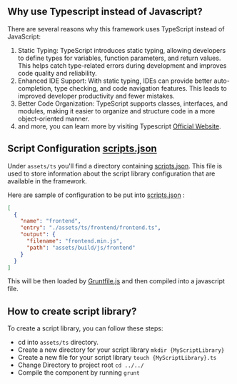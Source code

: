 ## Why use Typescript instead of Javascript?

There are several reasons why this framework uses TypeScript instead of JavaScript:
1. Static Typing: TypeScript introduces static typing, allowing developers to define types for variables, function parameters, and return values. This helps catch type-related errors during development and improves code quality and reliability.
2. Enhanced IDE Support: With static typing, IDEs can provide better auto-completion, type checking, and code navigation features. This leads to improved developer productivity and fewer mistakes.
3. Better Code Organization: TypeScript supports classes, interfaces, and modules, making it easier to organize and structure code in a more object-oriented manner.
4. and more, you can learn more by visiting Typescript [Official Website](https://www.typescriptlang.org/).

## Script Configuration [scripts.json](https://github.com/artistudioxyz/simplepopup-framework/blob/master/assets/components/components.json)

Under `assets/ts` you'll find a directory containing [scripts.json](https://github.com/artistudioxyz/simplepopup-framework/blob/master/assets/components/components.json).
This file is used to store information about the script library configuration that are available in the framework.

Here are sample of configuration to be put into [scripts.json](https://github.com/artistudioxyz/simplepopup-framework/blob/master/assets/components/components.json) :
```json
[
  {
    "name": "frontend",
    "entry": "./assets/ts/frontend/frontend.ts",
    "output": {
      "filename": "frontend.min.js",
      "path": "assets/build/js/frontend"
    }
  }
]
```

This will be then loaded by [Gruntfile.js](https://github.com/artistudioxyz/simplepopup-framework/blob/master/Gruntfile.js) and then compiled into a javascript file.

## How to create script library?

To create a script library, you can follow these steps:
- cd into `assets/ts` directory.
- Create a new directory for your script library `mkdir {MyScriptLibrary}`
- Create a new file for your script library `touch {MyScriptLibrary}.ts`
- Change Directory to project root `cd ../../`
- Compile the component by running `grunt`
